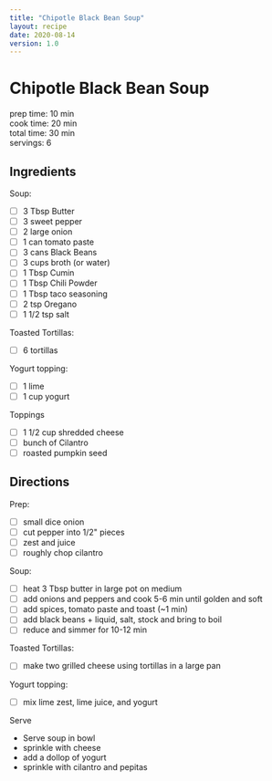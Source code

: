 ```yaml
---
title: "Chipotle Black Bean Soup"
layout: recipe
date: 2020-08-14
version: 1.0
---
```


# Chipotle Black Bean Soup

prep time: 10 min  
cook time: 20 min  
total time: 30 min  
servings: 6

## Ingredients

Soup:
- [ ] 3 Tbsp Butter
- [ ] 3 sweet pepper
- [ ] 2 large onion
- [ ] 1 can tomato paste
- [ ] 3 cans Black Beans
- [ ] 3 cups broth (or water)
- [ ] 1 Tbsp Cumin
- [ ] 1 Tbsp Chili Powder
- [ ] 1 Tbsp taco seasoning
- [ ] 2 tsp Oregano
- [ ] 1 1/2 tsp salt

Toasted Tortillas:
- [ ] 6 tortillas

Yogurt topping:
- [ ] 1 lime
- [ ] 1 cup yogurt

Toppings
- [ ] 1 1/2 cup shredded cheese
- [ ] bunch of Cilantro 
- [ ] roasted pumpkin seed

## Directions

Prep:
- [ ] small dice onion
- [ ] cut pepper into 1/2" pieces
- [ ] zest and juice
- [ ] roughly chop cilantro

Soup:
- [ ] heat 3 Tbsp butter in large pot on medium
- [ ] add onions and peppers and cook 5-6 min until golden and soft
- [ ] add spices, tomato paste and toast (~1 min)
- [ ] add black beans + liquid, salt, stock and bring to boil
- [ ] reduce and simmer for 10-12 min

Toasted Tortillas:
- [ ] make two grilled cheese using tortillas in a large pan

Yogurt topping:
- [ ] mix lime zest, lime juice, and yogurt

Serve
- Serve soup in bowl
- sprinkle with cheese
- add a dollop of yogurt
- sprinkle with cilantro and pepitas
